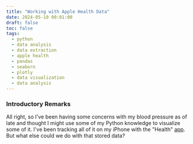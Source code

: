 ```yaml
---
title: "Working with Apple Health Data"
date: 2024-05-10 00:01:00
draft: false
toc: false
tags:
  - python
  - data analysis
  - data extraction
  - apple health
  - pandas
  - seaborn
  - plotly
  - data visualization
  - data analysis
---
```


### Introductory Remarks

All right, so I've been having some concerns with my blood pressure as of late and thought I might use some of my Python knowledge to visualize some of it.  I've been tracking all of it on my iPhone with the "Health" [app](https://www.apple.com/ios/health/).  But what else could we do with that stored data?
